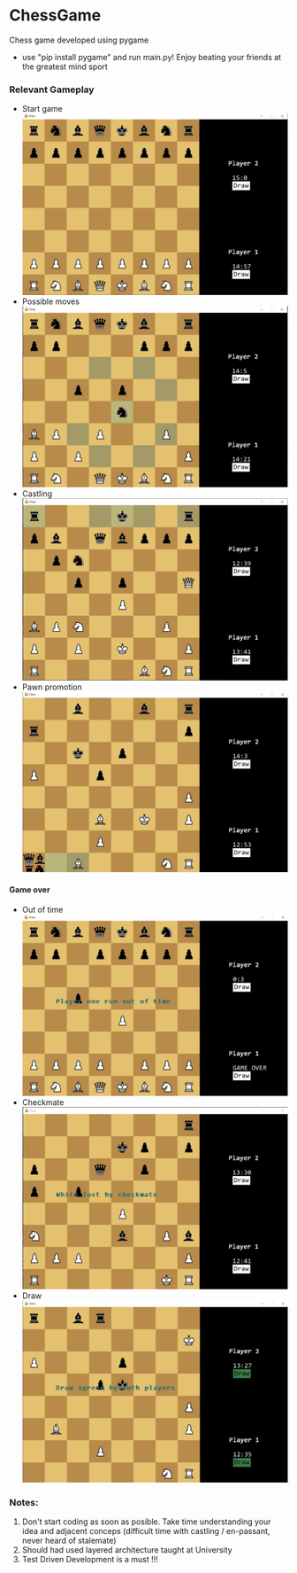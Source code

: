 # ChessGame
Chess game developed using pygame
- use "pip install pygame" and run main.py! Enjoy beating your friends at the greatest mind sport 
### Relevant Gameplay
* Start game 
![Start game](https://github.com/StefanButacu/ChessGame/blob/master/pictures/start.JPG)
* Possible moves 
![Possible moves](https://github.com/StefanButacu/ChessGame/blob/master/pictures/HighlightMoves.JPG)
* Castling
![Castling](https://github.com/StefanButacu/ChessGame/blob/master/pictures/Castling.JPG)
* Pawn promotion
![Pawn promotion](https://github.com/StefanButacu/ChessGame/blob/master/pictures/PawnPromotion.JPG)
#### Game over
* Out of time 
![Out of time]( https://github.com/StefanButacu/ChessGame/blob/master/pictures/OutOfTime.JPG)
* Checkmate 
![Checkmate]( https://github.com/StefanButacu/ChessGame/blob/master/pictures/Checkmate.JPG)
* Draw 
![Draw]( https://github.com/StefanButacu/ChessGame/blob/master/pictures/Draw.JPG)

### Notes: 
1. Don't start coding as soon as posible. Take time understanding your idea and adjacent conceps (difficult time with castling / en-passant, never heard of stalemate) 
2. Should had used layered architecture taught at University
3. Test Driven Development is a must !!! 
